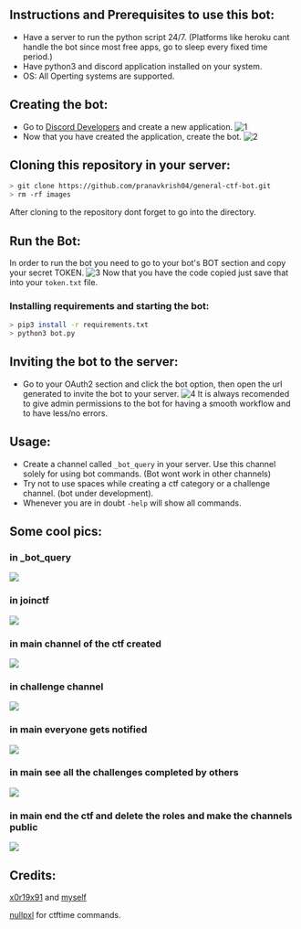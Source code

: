 ## Instructions and Prerequisites to use this bot:
* Have a server to run the python script 24/7. (Platforms like heroku cant handle the bot since most free apps, go to sleep every fixed time period.)
* Have python3 and discord application installed on your system.
* OS: All Operting systems are supported.

## Creating the bot: 
* Go to [Discord Developers](https://discord.com/developers/applications) and create a new application. 
![1](https://github.com/pranavkrish04/general-ctf-bot/blob/main/images/ss1.jpg)
* Now that you have created the application, create the bot.
![2](https://github.com/pranavkrish04/general-ctf-bot/blob/main/images/ss2.jpg)

## Cloning this repository in your server:
```bash
> git clone https://github.com/pranavkrish04/general-ctf-bot.git
> rm -rf images
```
After cloning to the repository dont forget to go into the directory.

## Run the Bot:
In order to run the bot you need to go to your bot's BOT section and copy your secret TOKEN.
![3](https://github.com/pranavkrish04/general-ctf-bot/blob/main/images/ss3.jpg)
Now that you have the code copied just save that into your ``token.txt`` file.

### Installing requirements and starting the bot: 
```bash
> pip3 install -r requirements.txt
> python3 bot.py
```
## Inviting the bot to the server:
* Go to your OAuth2 section and click the bot option, then open the url generated to invite the bot to your server. 
![4](https://github.com/pranavkrish04/general-ctf-bot/blob/main/images/ss4.jpg)
It is always recomended to give admin permissions to the bot for having a smooth workflow and to have less/no errors.

## Usage: 
* Create a channel called ``_bot_query`` in your server. Use this channel solely for using bot commands. (Bot wont work in other channels)
* Try not to use spaces while creating a ctf category or a challenge channel. (bot under development).
* Whenever you are in doubt ``-help`` will show all commands.

## Some cool pics: 
### in _bot_query
![](https://github.com/pranavkrish04/general-ctf-bot/blob/main/images/s1.png)
### in joinctf
![](https://github.com/pranavkrish04/general-ctf-bot/blob/main/images/s2.png)
### in main channel of the ctf created
![](https://github.com/pranavkrish04/general-ctf-bot/blob/main/images/s3.png)
### in challenge channel
![](https://github.com/pranavkrish04/general-ctf-bot/blob/main/images/s4.png)
### in main everyone gets notified
![](https://github.com/pranavkrish04/general-ctf-bot/blob/main/images/s5.png)
### in main see all the challenges completed by others
![](https://github.com/pranavkrish04/general-ctf-bot/blob/main/images/s6.png)
### in main end the ctf and delete the roles and make the channels public
![](https://github.com/pranavkrish04/general-ctf-bot/blob/main/images/s7.png)

## Credits: 
[x0r19x91](https://github.com/x0r19x91) and [myself](https://github.com/pranavkrish04)

[nullpxl](https://github.com/NullPxl) for ctftime commands.
